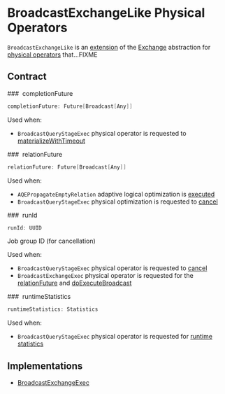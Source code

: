 # BroadcastExchangeLike Physical Operators

`BroadcastExchangeLike` is an [extension](#contract) of the [Exchange](Exchange.md) abstraction for [physical operators](#implementations) that...FIXME

## Contract

### <span id="completionFuture"> completionFuture

```scala
completionFuture: Future[Broadcast[Any]]
```

Used when:

* `BroadcastQueryStageExec` physical operator is requested to [materializeWithTimeout](BroadcastQueryStageExec.md#materializeWithTimeout)

### <span id="relationFuture"> relationFuture

```scala
relationFuture: Future[Broadcast[Any]]
```

Used when:

* `AQEPropagateEmptyRelation` adaptive logical optimization is [executed](../logical-optimizations/AQEPropagateEmptyRelation.md#isRelationWithAllNullKeys)
* `BroadcastQueryStageExec` physical optimization is requested to [cancel](BroadcastQueryStageExec.md#cancel)

### <span id="runId"> runId

```scala
runId: UUID
```

Job group ID (for cancellation)

Used when:

* `BroadcastQueryStageExec` physical operator is requested to [cancel](BroadcastQueryStageExec.md#cancel)
* `BroadcastExchangeExec` physical operator is requested for the [relationFuture](BroadcastExchangeExec.md#relationFuture) and [doExecuteBroadcast](BroadcastExchangeExec.md#doExecuteBroadcast)

### <span id="runtimeStatistics"> runtimeStatistics

```scala
runtimeStatistics: Statistics
```

Used when:

* `BroadcastQueryStageExec` physical operator is requested for [runtime statistics](BroadcastQueryStageExec.md#getRuntimeStatistics)

## Implementations

* [BroadcastExchangeExec](BroadcastExchangeExec.md)
